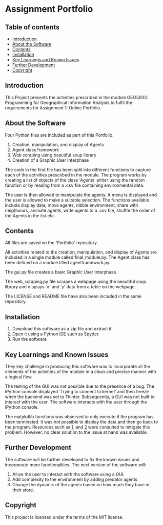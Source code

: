# Assignment Portfolio

## Table of contents
* [Introduction](#Introduction)
* [About the Software](#About_the_Software)
* [Contents](#Contents)
* [Installation](#Installation)
* [Key Learnings and Known Issues](#Key_Learnings_and_Known_Issues)
* [Further Development](#Further_Development)
* [Copyright](#Copyright)

## Introduction
This Project presents the activities prescribed in the module GEO5003: Programming for Geographical Information Analysis to fulfil the requirements for Assignment 1: Online Portfolio.

## About the Software
Four Python files are included as part of this Portfolio.

1. Creation, manipulation, and display of Agents
2. Agent class framework
3. Web scraping using beautiful soup library
4. Creation of a Graphic User Interphase

The code in the first file has been split into different functions to capture each of the activities prescribed in the module. The program works by creating a list of objects of the class 'Agents' either using the random function or by reading from a .csv file containing environmental data.

The user is then allowed to manipulate the agents. A menu is displayed and the user is allowed to make a suitable selection. The functions available include display data, move agents, nibble environment, share with neighbours, animate agents, write agents to a .csv file, shuffle the order of the Agents in the list etc.

## Contents 
All files are saved on the 'Portfolio' repository. 

All activities related to the creation, manipulation, and display of Agents are included in a single module called final_module.py. The Agent class has been defined on a module titled agentframework.py. 

The gui.py file creates a basic Graphic User Interphase.

The web_scraping.py file scrapes a webpage using the beautiful soup library and displays 'x' and 'y' data from a table on the webpage.

The LICENSE and README file have also been included in the same repository. 

## Installation
1. Download this software as a zip file and extract it
2. Open it using a Python IDE such as Spyder. 
3. Run the software 

## Key Learnings and Known Issues

They key challenge in producing this software was to incorporate all the elements of the activities of the module in a clean and precise manner with a logical flow. 

The testing of the GUI was not possible due to the presence of a bug. The iPython console displayed 'Trying to connect to kernel' and then freeze when the backend was set to Tkinter. Subsequently, a GUI was not built to interact with the user. The software interacts with the user through the iPython console. 

The matplotlib functions was observed to only execute if the program has been terminated. It was not possible to display the data and then go back to the program. Resources such as [1], and [2] were consulted to mitigate this problem. However, no clear solution to the issue at hand was available.

[1]: https://stackoverflow.com/questions/458209/is-there-a-way-to-detach-matplotlib-plots-so-that-the-computation-can-continue
[2]: https://stackoverflow.com/questions/17149646/matplotlib-force-plot-display-and-then-return-to-main-code

## Further Development 
The software will be further developed to fix the known issues and incorporate more functionalities. The next version of the software will:

1. Allow the user to interact with the software using a GUI.
2. Add complexity to the environment by adding predator agents.
3. Change the dynamic of the agents based on how much they have in their store.

## Copyright
This project is licensed under the terms of the MIT license. 
